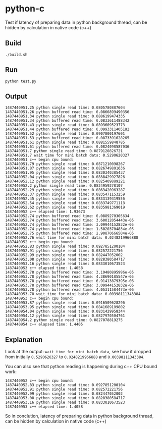 # python-c
Test if latency of preparing data in python background thread, can be hidden by calculation in native code (c++)

## Build
```
./build.sh
```

## Run
```
python test.py
```

## Output
```
1487440951.25 python single read time: 0.0805780887604
1487440951.26 python buffered read time: 0.0866899490356
1487440951.34 python single read time: 0.0886199474335
1487440951.34 python buffered read time: 0.0833611488342
1487440951.43 python single read time: 0.0893609523773
1487440951.44 python buffered read time: 0.0993311405182
1487440951.52 python single read time: 0.0907800197601
1487440951.53 python buffered read time: 0.0873391628265
1487440951.61 python single read time: 0.0881559848785
1487440951.61 python buffered read time: 0.0824098587036
1487440951.7 python single read time: 0.0879120826721
1487440951.7 wait time for mini batch data: 0.5290620327
1487440951 c++ begin cpu bound: 
1487440951.79 python single read time: 0.0871210098267
1487440951.87 python single read time: 0.0826749801636
1487440951.95 python single read time: 0.0830340385437
1487440952.04 python single read time: 0.0838429927826
1487440952.12 python single read time: 0.0825409889221
1487440952.2 python single read time: 0.0824959278107
1487440952.29 python single read time: 0.0863420963287
1487440952.37 python single read time: 0.0835471153259
1487440952.45 python single read time: 0.0833139419556
1487440952.54 python single read time: 0.0833749771118
1487440952.62 python single read time: 0.0835981369019
1487440952 c++ elapsed time: 1.93673
1487440952.74 python buffered read time: 0.0889270305634
1487440952.74 python buffered read time: 3.60012054443e-05
1487440952.74 python buffered read time: 3.09944152832e-05
1487440952.74 python buffered read time: 1.50203704834e-05
1487440952.75 python buffered read time: 2.90870666504e-05
1487440952.76 wait time for mini batch data: 0.0248219966888
1487440952 c++ begin cpu bound: 
1487440952.83 python single read time: 0.0927851200104
1487440952.91 python single read time: 0.082572221756
1487440952.99 python single read time: 0.082447052002
1487440953.08 python single read time: 0.0828380584717
1487440953.16 python single read time: 0.0833010673523
1487440953 c++ elapsed time: 1.4058
1487440953.78 python buffered read time: 3.19480895996e-05
1487440953.78 python buffered read time: 4.38690185547e-05
1487440953.78 python buffered read time: 6.91413879395e-06
1487440953.78 python buffered read time: 3.09944152832e-06
1487440953.78 python buffered read time: 4.05311584473e-06
1487440953.78 wait time for mini batch data: 0.00398111343384
1487440953 c++ begin cpu bound: 
1487440953.87 python single read time: 0.0916509628296
1487440953.95 python single read time: 0.0841689109802
1487440954.04 python single read time: 0.0831429958344
1487440954.12 python single read time: 0.0827970504761
1487440954.2 python single read time: 0.0827078819275
1487440954 c++ elapsed time: 1.4405
```

## Explanation

Look at the output: `wait time for mini batch data`, see how it dropped from initially `0.5290620327` to `0.0248219966888` and `0.00398111343384`.

You can also see that python reading is happening during c++ CPU bound work:

```
1487440952 c++ begin cpu bound: 
1487440952.83 python single read time: 0.0927851200104
1487440952.91 python single read time: 0.082572221756
1487440952.99 python single read time: 0.082447052002
1487440953.08 python single read time: 0.0828380584717
1487440953.16 python single read time: 0.0833010673523
1487440953 c++ elapsed time: 1.4058
```

So in conclution, latency of preparing data in python background thread, can be hidden by calculation in native code (c++)
